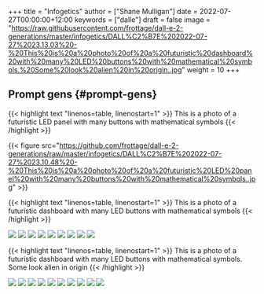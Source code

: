 +++
title = "Infogetics"
author = ["Shane Mulligan"]
date = 2022-07-27T00:00:00+12:00
keywords = ["dalle"]
draft = false
image = "https://raw.githubusercontent.com/frottage/dall-e-2-generations/master/infogetics/DALL%C2%B7E%202022-07-27%2023.13.03%20-%20This%20is%20a%20photo%20of%20a%20futuristic%20dashboard%20with%20many%20LED%20buttons%20with%20mathematical%20symbols.%20Some%20look%20alien%20in%20origin..jpg"
weight = 10
+++

## Prompt gens {#prompt-gens}

{{< highlight text "linenos=table, linenostart=1" >}}
This is a photo of a futuristic LED panel with many buttons with mathematical
symbols
{{< /highlight >}}

{{< figure src="https://github.com/frottage/dall-e-2-generations/raw/master/infogetics/DALL%C2%B7E%202022-07-27%2023.10.48%20-%20This%20is%20a%20photo%20of%20a%20futuristic%20LED%20panel%20with%20many%20buttons%20with%20mathematical%20symbols..jpg" >}}

{{< highlight text "linenos=table, linenostart=1" >}}
This is a photo of a futuristic dashboard with many LED buttons with
mathematical symbols
{{< /highlight >}}

![](https://github.com/frottage/dall-e-2-generations/raw/master/infogetics/DALL%C2%B7E%202022-07-27%2023.11.22%20-%20This%20is%20a%20photo%20of%20a%20futuristic%20dashboard%20with%20many%20LED%20buttons%20with%20mathematical%20symbols..jpg)
![](https://github.com/frottage/dall-e-2-generations/raw/master/infogetics/DALL%C2%B7E%202022-07-27%2023.11.27%20-%20This%20is%20a%20photo%20of%20a%20futuristic%20dashboard%20with%20many%20LED%20buttons%20with%20mathematical%20symbols..jpg)
![](https://github.com/frottage/dall-e-2-generations/raw/master/infogetics/DALL%C2%B7E%202022-07-27%2023.11.32%20-%20This%20is%20a%20photo%20of%20a%20futuristic%20dashboard%20with%20many%20LED%20buttons%20with%20mathematical%20symbols..jpg)
![](https://github.com/frottage/dall-e-2-generations/raw/master/infogetics/DALL%C2%B7E%202022-07-27%2023.11.56%20-%20This%20is%20a%20photo%20of%20a%20futuristic%20dashboard%20with%20many%20LED%20buttons%20with%20mathematical%20symbols..jpg)
![](https://github.com/frottage/dall-e-2-generations/raw/master/infogetics/DALL%C2%B7E%202022-07-27%2023.12.00%20-%20This%20is%20a%20photo%20of%20a%20futuristic%20dashboard%20with%20many%20LED%20buttons%20with%20mathematical%20symbols..jpg)
![](https://github.com/frottage/dall-e-2-generations/raw/master/infogetics/DALL%C2%B7E%202022-07-27%2023.12.24%20-%20This%20is%20a%20photo%20of%20a%20futuristic%20dashboard%20with%20many%20LED%20buttons%20with%20mathematical%20symbols..jpg)
![](https://github.com/frottage/dall-e-2-generations/raw/master/infogetics/DALL%C2%B7E%202022-07-27%2023.12.27%20-%20This%20is%20a%20photo%20of%20a%20futuristic%20dashboard%20with%20many%20LED%20buttons%20with%20mathematical%20symbols..jpg)
![](https://github.com/frottage/dall-e-2-generations/raw/master/infogetics/DALL%C2%B7E%202022-07-27%2023.12.32%20-%20This%20is%20a%20photo%20of%20a%20futuristic%20dashboard%20with%20many%20LED%20buttons%20with%20mathematical%20symbols..jpg)
![](https://github.com/frottage/dall-e-2-generations/raw/master/infogetics/DALL%C2%B7E%202022-07-27%2023.12.38%20-%20This%20is%20a%20photo%20of%20a%20futuristic%20dashboard%20with%20many%20LED%20buttons%20with%20mathematical%20symbols..jpg)

{{< highlight text "linenos=table, linenostart=1" >}}
This is a photo of a futuristic dashboard with many LED buttons with
mathematical symbols. Some look alien in origin
{{< /highlight >}}

![](https://github.com/frottage/dall-e-2-generations/raw/master/infogetics/DALL%C2%B7E%202022-07-27%2023.13.03%20-%20This%20is%20a%20photo%20of%20a%20futuristic%20dashboard%20with%20many%20LED%20buttons%20with%20mathematical%20symbols.%20Some%20look%20alien%20in%20origin..jpg)
![](https://github.com/frottage/dall-e-2-generations/raw/master/infogetics/DALL%C2%B7E%202022-07-27%2023.13.08%20-%20This%20is%20a%20photo%20of%20a%20futuristic%20dashboard%20with%20many%20LED%20buttons%20with%20mathematical%20symbols.%20Some%20look%20alien%20in%20origin..jpg)
![](https://github.com/frottage/dall-e-2-generations/raw/master/infogetics/DALL%C2%B7E%202022-07-27%2023.13.15%20-%20This%20is%20a%20photo%20of%20a%20futuristic%20dashboard%20with%20many%20LED%20buttons%20with%20mathematical%20symbols.%20Some%20look%20alien%20in%20origin..jpg)
![](https://github.com/frottage/dall-e-2-generations/raw/master/infogetics/DALL%C2%B7E%202022-07-27%2023.13.32%20-%20This%20is%20a%20photo%20of%20a%20futuristic%20dashboard%20with%20many%20LED%20buttons%20with%20mathematical%20symbols.%20Some%20look%20alien%20in%20origin..jpg)
![](https://github.com/frottage/dall-e-2-generations/raw/master/infogetics/DALL%C2%B7E%202022-07-27%2023.13.36%20-%20This%20is%20a%20photo%20of%20a%20futuristic%20dashboard%20with%20many%20LED%20buttons%20with%20mathematical%20symbols.%20Some%20look%20alien%20in%20origin..jpg)
![](https://github.com/frottage/dall-e-2-generations/raw/master/infogetics/DALL%C2%B7E%202022-07-27%2023.13.39%20-%20This%20is%20a%20photo%20of%20a%20futuristic%20dashboard%20with%20many%20LED%20buttons%20with%20mathematical%20symbols.%20Some%20look%20alien%20in%20origin..jpg)
![](https://github.com/frottage/dall-e-2-generations/raw/master/infogetics/DALL%C2%B7E%202022-07-27%2023.14.15%20-%20This%20is%20a%20photo%20of%20a%20futuristic%20dashboard%20with%20many%20LED%20buttons%20with%20mathematical%20symbols.%20Some%20look%20alien%20in%20origin..jpg)
![](https://github.com/frottage/dall-e-2-generations/raw/master/infogetics/DALL%C2%B7E%202022-07-27%2023.14.19%20-%20This%20is%20a%20photo%20of%20a%20futuristic%20dashboard%20with%20many%20LED%20buttons%20with%20mathematical%20symbols.%20Some%20look%20alien%20in%20origin..jpg)
![](https://github.com/frottage/dall-e-2-generations/raw/master/infogetics/DALL%C2%B7E%202022-07-27%2023.14.22%20-%20This%20is%20a%20photo%20of%20a%20futuristic%20dashboard%20with%20many%20LED%20buttons%20with%20mathematical%20symbols.%20Some%20look%20alien%20in%20origin..jpg)
![](https://github.com/frottage/dall-e-2-generations/raw/master/infogetics/DALL%C2%B7E%202022-07-27%2023.14.25%20-%20This%20is%20a%20photo%20of%20a%20futuristic%20dashboard%20with%20many%20LED%20buttons%20with%20mathematical%20symbols.%20Some%20look%20alien%20in%20origin..jpg)